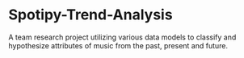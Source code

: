 # Spotipy-Trend-Analysis
A team research project utilizing various data models to classify and hypothesize attributes of music from the past, present and future.

